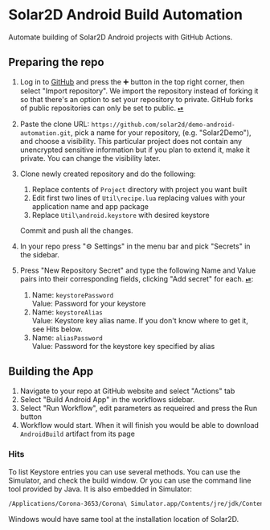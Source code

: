 ﻿# Solar2D Android Build Automation

Automate building of Solar2D Android projects with GitHub Actions.

## Preparing the repo

1. Log in to [GitHub](http://github.com/) and press the ➕ button in the top right corner, then select "Import repository". We import the repository instead of forking it so that there's an option to set your repository to private. GitHub forks of public repositories can only be set to public. [⏯](https://i.imgur.com/btddTj3.gif)
2. Paste the clone URL: `https://github.com/solar2d/demo-android-automation.git`, pick a name for your repository, (e.g. "Solar2Demo"), and choose a visibility. This particular project does not contain any unencrypted sensitive information but if you plan to extend it, make it private. You can change the visibility later.
3. Clone newly created repository and do the following:
    1. Replace contents of `Project` directory with project you want built
    2. Edit first two lines of `Util\recipe.lua` replacing values with your application name and app package
    3. Replace `Util\android.keystore` with desired keystore

   Commit and push all the changes.
4. In your repo press "⚙ Settings" in the menu bar and pick "Secrets" in the sidebar.
5. Press "<a name="secret-create">New Repository Secret</a>" and type the following Name and Value pairs into their corresponding fields, clicking "Add secret" for each. [⏯](https://i.imgur.com/yLcgLO6.gif):
    1. Name: `keystorePassword`</br>
       Value: Password for your keystore
    2. Name: `keystoreAlias`</br>
       Value: Keystore key alias name. If you don't know where to get it, see Hits below.
    3. Name: `aliasPassword`</br>
       Value: Password for the keystore key specified by alias

## Building the App

1. Navigate to your repo at GitHub website and select "Actions" tab
2. Select "Build Android App" in the workflows sidebar.
3. Select "Run Workflow", edit parameters as requeired and press the Run button
4. Workflow would start. When it will finish you would be able to download `AndroidBuild` artifact from its page

### Hits

To list Keystore entries you can use several methods. You can use the Simulator, and check the build window. Or you can use the command line tool provided by Java. It is also embedded in Simulator:

```bash
/Applications/Corona-3653/Corona\ Simulator.app/Contents/jre/jdk/Contents/Home/bin/keytool -list -keystore Util/android.keystore
```

Windows would have same tool at the installation location of Solar2D.
